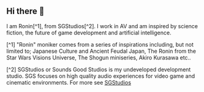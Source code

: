 ## Hi there 👋 

I am Ronin[^1], from SGStudios[^2]. I work in AV and am inspired by science fiction, the future of game development and artificial intelligence. 


[^1] "Ronin" moniker comes from a series of inspirations including, but not limited to; Japanese Culture and Ancient Feudal Japan, The Ronin from the Star Wars Visions Universe, The Shogun miniseries, Akiro Kurasawa etc..

[^2] SGStudios or Sounds Good Studios is my undeveloped development studio. SGS focuses on high quality audio experiences for video game and cinematic environments. For more see [SGStudios](SGStudios.md)

